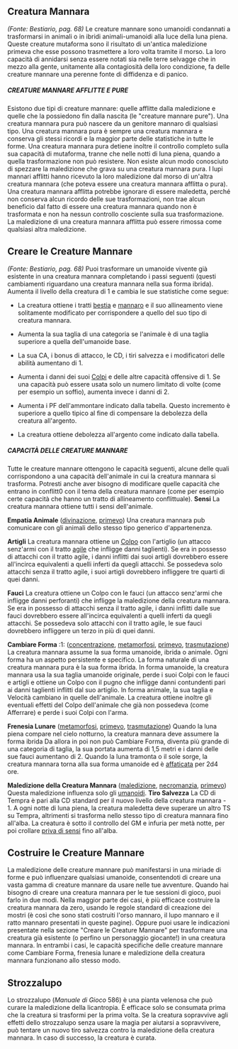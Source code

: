 ## **Creatura Mannara**

_(Fonte: Bestiario, pag. 68)_ Le creature mannare sono umanoidi condannati a
trasformarsi in animali o in ibridi animali-umanoidi alla luce della luna piena.
Queste creature mutaforma sono il risultato di un'antica maledizione primeva che
esse possono trasmettere a loro volta tramite il morso. La loro capacità di
annidarsi senza essere notati sia nelle terre selvagge che in mezzo alla gente,
unitamente alla contagiosità della loro condizione, fa delle creature mannare
una perenne fonte di diffidenza e di panico.

##### CREATURE MANNARE AFFLITTE E PURE

Esistono due tipi di creature mannare: quelle afflitte dalla maledizione e
quelle che la possiedono fin dalla nascita (le "creature mannare pure"). Una
creatura mannara pura può nascere da un genitore mannaro di qualsiasi tipo. Una
creatura mannara pura è sempre una creatura mannara e conserva gli stessi
ricordi e la maggior parte delle statistiche in tutte le forme. Una creatura
mannara pura detiene inoltre il controllo completo sulla sua capacità di
mutaforma, tranne che nelle notti di luna piena, quando a quella trasformazione
non può resistere. Non esiste alcun modo conosciuto di spezzare la maledizione
che grava su una creatura mannara pura. I lupi mannari afflitti hanno ricevuto
la loro maledizione dal morso di un'altra creatura mannara (che poteva essere
una creatura mannara afflitta o pura). Una creatura mannara afflitta potrebbe
ignorare di essere maledetta, perché non conserva alcun ricordo delle sue
trasformazioni, non trae alcun beneficio dal fatto di essere una creatura
mannara quando non è trasformata e non ha nessun controllo cosciente sulla sua
trasformazione. La maledizione di una creatura mannara afflitta può essere
rimossa come qualsiasi altra maledizione.

## **Creare le Creature Mannare**

_(Fonte: Bestiario, pag. 68)_ Puoi trasformare un umanoide vivente già esistente
in una creatura mannara completando i passi seguenti (questi cambiamenti
riguardano una creatura mannara nella sua forma ibrida). Aumenta il livello
della creatura di 1 e cambia le sue statistiche come segue:

- La creatura ottiene i tratti [bestia](/tratti/bestia) e
  [mannaro](/tratti/mannaro) e il suo allineamento viene solitamente modificato
  per corrispondere a quello del suo tipo di creatura mannara.

- Aumenta la sua taglia di una categoria se l'animale è di una taglia superiore
  a quella dell'umanoide base.

- La sua CA, i bonus di attacco, le CD, i tiri salvezza e i modificatori delle
  abilità aumentano di 1.

- Aumenta i danni dei suoi [Colpi](/azioni/colpire) e delle altre capacità
  offensive di 1. Se una capacità può essere usata solo un numero limitato di
  volte (come per esempio un soffio), aumenta invece i danni di 2.

- Aumenta i PF dell'ammontare indicato dalla tabella. Questo incremento è
  superiore a quello tipico al fine di compensare la debolezza della creatura
  all'argento.

- La creatura ottiene debolezza all'argento come indicato dalla tabella.

##### CAPACITÀ DELLE CREATURE MANNARE

Tutte le creature mannare ottengono le capacità seguenti, alcune delle quali
corrispondono a una capacità dell'animale in cui la creatura mannara si
trasforma. Potresti anche aver bisogno di modificare quelle capacità che entrano
in conflitt0 con il tema della creatura mannare (come per esempio certe capacità
che hanno un tratto di allineamento conflittuale). **Sensi** La creatura mannara
ottiene tutti i sensi dell'animale.

**Empatia Animale** ([divinazione](/tratti/divinazione),
[primevo](/tratti/primevo)) Una creatura mannara pub comunicare con gli animali
dello stesso tipo generico d'appartenenza.

**Artigli** La creatura mannara ottiene un [Colpo](/azioni/colpire) con
l'artiglio (un attacco senz'armi con il tratto [agile](/tratti/agile) che
infligge danni taglienti). Se era in possesso di attacchi con il tratto agile, i
danni inflitti dai suoi artigli dovrebbero essere all'incirca equivalenti a
quelli inferti da quegli attacchi. Se possedeva solo attacchi senza il tratto
agile, i suoi artigli dovrebbero infliggere tre quarti di quei danni.

**Fauci** La creatura ottiene un Colpo con le fauci (un attacco senz'armi che
infligge danni perforanti) che infligge la maledizione della creatura mannara.
Se era in possesso di attacchi senza il tratto agile, i danni inflitti dalle sue
fauci dovrebbero essere all'incirca equivalenti a quelli inferti da quegli
attacchi. Se possedeva solo attacchi con il tratto agile, le sue fauci
dovrebbero infliggere un terzo in più di quei danni.

**Cambiare Forma** :1: ([concentrazione](/tratti/concentrazione),
[metamorfosi](/tratti/metamorfosi), [primevo](/tratti/primevo),
[trasmutazione](/tratti/trasmutazione)) La creatura mannara assume la sua forma
umanoide, ibrida o animale. Ogni forma ha un aspetto persistente e specifico. La
forma naturale di una creatura mannara pura è la sua forma ibrida. In forma
umanoide, la creatura mannara usa la sua taglia umanoide originale, perde i suoi
Colpi con le fauci e artigli e ottiene un Colpo con il pugno che infligge danni
contundenti pari ai danni taglienti inflitti dal suo artiglio. ln forma animale,
la sua taglia e Velocità cambiano in quelle dell'animale. La creatura ottiene
inoltre gli eventuali effetti del Colpo dell'animale che già non possedeva (come
Afferrare) e perde i suoi Colpi con l'arma.

**Frenesia Lunare** ([metamorfosi](/tratti/metamorfosi),
[primevo](/tratti/primevo), [trasmutazione](/tratti/trasmutazione)) Quando la
luna piena compare nel cielo notturno, la creatura mannara deve assumere la
forma ibrida Da allora in poi non può Cambiare Forma, diventa più grande di una
categoria di taglia, la sua portata aumenta di 1,5 metri e i danni delle sue
fauci aumentano di 2. Quando la luna tramonta o il sole sorge, la creatura
mannara torna alla sua forma umanoide ed è [affaticata](/condizioni/affaticato)
per 2d4 ore.

**Maledizione della Creatura Mannara** ([maledizione](/tratti/maledizione),
[necromanzia](/tratti/necromanzia), [primevo](/tratti/primevo)) Questa
maledizione influenza solo gli [umanoidi](/tratti/umanoide). **Tiro Salvezza**
La CD di Tempra è pari alla CD standard per il nuovo livello della creatura
mannara - 1. A ogni notte di luna piena, la creatura maledetta deve superare un
altro TS su Tempra, altrimenti si trasforma nello stesso tipo di creatura
mannara fino all'alba. La creatura è sotto il controllo del GM e infuria per
metà notte, per poi crollare [priva di sensi](/condizioni/privo-di-sensi) fino
all'alba.

## **Costruire le Creature Mannare**

La maledizione delle creature mannare può manifestarsi in una miriade di forme e
può influenzare qualsiasi umanoide, consentendoti di creare una vasta gamma di
creature mannare da usare nelle tue avventure. Quando hai bisogno di creare una
creatura mannara per le tue sessioni di gioco, puoi farlo in due modi. Nella
maggior parte dei casi, è più efficace costruire la creatura mannara da zero,
usando le regole standard di creazione dei mostri (è così che sono stati
costruiti l'orso mannaro, il lupo mannaro e il ratto mannaro presentati in
queste pagine). Oppure puoi usare le indicazioni presentate nella sezione
"Creare le Creature Mannare" per trasformare una creatura già esistente (o
perfino un personaggio giocante!) in una creatura mannara. ln entrambi i casi,
le capacità specifiche delle creature mannare come Cambiare Forma, frenesia
lunare e maledizione della creatura mannara funzionano allo stesso modo.

## **Strozzalupo**

Lo strozzalupo (_Manuale di Gioco_ 586) è una pianta velenosa che può curare la
maledizione della licantropia. È efficace solo se consumata prima che la
creatura si trasformi per la prima volta. Se la creatura sopravvive agli effetti
dello strozzalupo senza usare la magia per aiutarsi a sopravvivere, può tentare
un nuovo tiro salvezza contro la maledizione della creatura mannara. ln caso di
successo, la creatura è curata.
